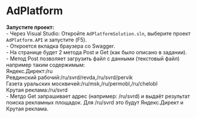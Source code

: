 # AdPlatform

**Запустите проект:**<br/>
    - Через Visual Studio: Откройте `AdPlatformSolution.sln`, выберите проект `AdPlatform.API` и запустите (F5).<br/>
    - Откроется вкладка браузера со Swagger.<br/>
    - На странице будет 2 метода Post и Get (как было описано в задании).<br/>
    - Метод Post позволяет загрузить файл с данными (текстовый файл) например таким содержимым:<br/>
Яндекс.Директ:/ru<br/>
Ревдинский рабочий:/ru/svrd/revda,/ru/svrd/pervik<br/>
Газета уральских москвичей:/ru/msk,/ru/permobl,/ru/chelobl<br/>
Крутая реклама:/ru/svrd<br/>
    - Метдо Get запрашивает адрес (например: /ru/svrd) и выдаёт результат поиска рекламных площадок. Для /ru/svrd это будут Яндекс.Директ и Крутая реклама.<br/>
